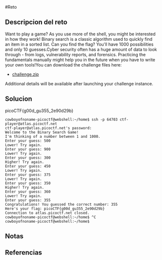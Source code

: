 #Reto 
## Descripcion del reto
Want to play a game? As you use more of the shell, you might be interested in how they work! Binary search is a classic algorithm used to quickly find an item in a sorted list. Can you find the flag? You'll have 1000 possibilities and only 10 guesses.Cyber security often has a huge amount of data to look through - from logs, vulnerability reports, and forensics. Practicing the fundamentals manually might help you in the future when you have to write your own tools!You can download the challenge files here:

- [challenge.zip](https://artifacts.picoctf.net/c_atlas/18/challenge.zip)

Additional details will be available after launching your challenge instance.
## Solucion
picoCTF{g00d_gu355_2e90d29b}
````
cowboyofnoname-picoctf@webshell:~/home$ ssh -p 64703 ctf-player@atlas.picoctf.net
ctf-player@atlas.picoctf.net's password: 
Welcome to the Binary Search Game!
I'm thinking of a number between 1 and 1000.
Enter your guess: 500
Lower! Try again.
Enter your guess: 900
Lower! Try again.
Enter your guess: 300
Higher! Try again.
Enter your guess: 450
Lower! Try again.
Enter your guess: 375
Lower! Try again.
Enter your guess: 350
Higher! Try again.
Enter your guess: 360
Lower! Try again.
Enter your guess: 355
Congratulations! You guessed the correct number: 355
Here's your flag: picoCTF{g00d_gu355_2e90d29b}
Connection to atlas.picoctf.net closed.
cowboyofnoname-picoctf@webshell:~/home$ ^C
cowboyofnoname-picoctf@webshell:~/home$ 
`````
## Notas

## Referencias
